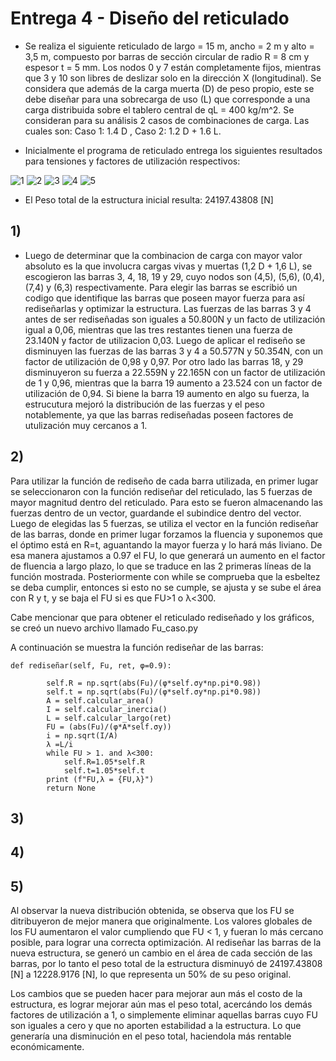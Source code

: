 # Entrega 4 - Diseño del reticulado

* Se realiza el siguiente reticulado de largo = 15 m, ancho = 2 m y alto = 3,5 m, compuesto por barras de sección circular de radio R = 8 cm y espesor t = 5 mm. Los nodos 0 y 7 están completamente fijos, mientras que 3 y 10 son libres de deslizar solo en la dirección X (longitudinal). Se considera que además de la carga muerta (D) de peso propio, este se debe diseñar para una sobrecarga de uso (L) que corresponde a una carga distribuida sobre el tablero central de qL = 400 kg/m^2. Se consideran para su análisis 2 casos de combinaciones de carga. Las cuales son: Caso 1: 1.4 D  , Caso 2: 1.2 D + 1.6 L.

* Inicialmente el programa de reticulado entrega los siguientes resultados para tensiones y factores de utilización respectivos:

![1](https://user-images.githubusercontent.com/69275311/95888168-217ba800-0d57-11eb-8585-9700c260adf2.png)
![2](https://user-images.githubusercontent.com/69275311/95888183-25a7c580-0d57-11eb-876d-a47fa34dca22.png)
![3](https://user-images.githubusercontent.com/69275311/95888187-27718900-0d57-11eb-987a-767d817d98a0.png)
![4](https://user-images.githubusercontent.com/69275311/95888195-28a2b600-0d57-11eb-9745-675070fe3e92.png)
![5](https://user-images.githubusercontent.com/69275311/95888202-29d3e300-0d57-11eb-8eac-41f32483e1b2.png)

* El Peso total de la estructura inicial resulta: 24197.43808 [N]

## 1) 
* Luego de determinar que la combinacion de carga con mayor valor absoluto es la que involucra cargas vivas y muertas (1,2 D + 1,6 L), se escogieron las barras 3, 4, 18, 19 y 29, cuyo nodos son (4,5), (5,6), (0,4), (7,4) y (6,3) respectivamente. Para elegir las barras se escribió un codigo que identifique las barras que poseen mayor fuerza para así rediseñarlas y optimizar la estructura. Las fuerzas de las barras 3 y 4 antes de ser rediseñadas son iguales a 50.800N y un facto de utilización igual a 0,06, mientras que las tres restantes tienen una fuerza de 23.140N y factor de utilizacion 0,03. Luego de aplicar el rediseño se disminuyen las fuerzas de las barras 3 y 4 a 50.577N y 50.354N, con un factor de utilización de 0,98 y 0,97. Por otro lado las barras 18, y 29 disminuyeron su fuerza a 22.559N y 22.165N con un factor de utilización de 1 y 0,96, mientras que la barra 19 aumento a 23.524 con un factor de utilización de 0,94. Si biene la barra 19 aumento en algo su fuerza, la estrucutura mejoró la distribución de las fuerzas y el peso notablemente, ya que las barras rediseñadas poseen factores de utulización muy cercanos a 1. 


## 2)

Para utilizar la función de rediseño de cada barra utilizada, en primer lugar se seleccionaron con la función rediseñar del reticulado, las 5 fuerzas de mayor magnitud dentro del reticulado. Para esto se fueron almacenando las fuerzas dentro de un vector, guardande el subindice dentro del vector. Luego de elegidas las 5 fuerzas, se utiliza el vector en la función rediseñar de las barras, donde en primer lugar forzamos la fluencia y suponemos que el óptimo está en R=t, aguantando la mayor fuerza y lo hará más liviano. De esa manera ajustamos a 0.97 el FU, lo que generará un aumento en el factor de fluencia a largo plazo, lo que se traduce en las 2 primeras líneas de la función mostrada. Posteriormente con while se comprueba que la esbeltez se deba cumplir, entonces si esto no se cumple, se ajusta y se sube el área con R y t, y se baja el FU si es que FU>1 o λ<300.

Cabe mencionar que para obtener el reticulado rediseñado y los gráficos, se creó un nuevo archivo llamado Fu_caso.py

A continuación se muestra la función rediseñar de las barras:

```
def rediseñar(self, Fu, ret, φ=0.9):

		self.R = np.sqrt(abs(Fu)/(φ*self.σy*np.pi*0.98))
		self.t = np.sqrt(abs(Fu)/(φ*self.σy*np.pi*0.98))
		A = self.calcular_area()
		I = self.calcular_inercia()
		L = self.calcular_largo(ret)
		FU = (abs(Fu)/(φ*A*self.σy))
		i = np.sqrt(I/A)
		λ =L/i
		while FU > 1. and λ<300:
			self.R=1.05*self.R
			self.t=1.05*self.t
		print (f"FU,λ = {FU,λ}")
		return None
```


## 3)



## 4)



## 5)

Al observar la nueva distribución obtenida, se observa que los FU se ditribuyeron de mejor manera que originalmente. Los valores globales de los FU aumentaron el valor cumpliendo que FU < 1, y fueran lo más cercano posible, para lograr una correcta optimización. Al rediseñar las barras de la nueva estructura, se generó un cambio en el área de cada sección de las barras, por lo tanto el peso total de la estructura disminuyó de 24197.43808 [N] a 12228.9176 [N], lo que representa un 50% de su peso original.

Los cambios que se pueden hacer para mejorar aun más el costo de la estructura, es lograr mejorar aún mas el peso total, acercándo los demás factores de utilización a 1, o simplemente eliminar aquellas barras cuyo FU son iguales a cero y que no aporten estabilidad a la estructura. Lo que generaría una disminución en el peso total, haciendola más rentable económicamente.
